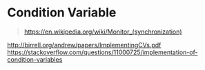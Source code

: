 # Condition Variable

>https://en.wikipedia.org/wiki/Monitor_(synchronization)



http://birrell.org/andrew/papers/ImplementingCVs.pdf
https://stackoverflow.com/questions/11000725/implementation-of-condition-variables